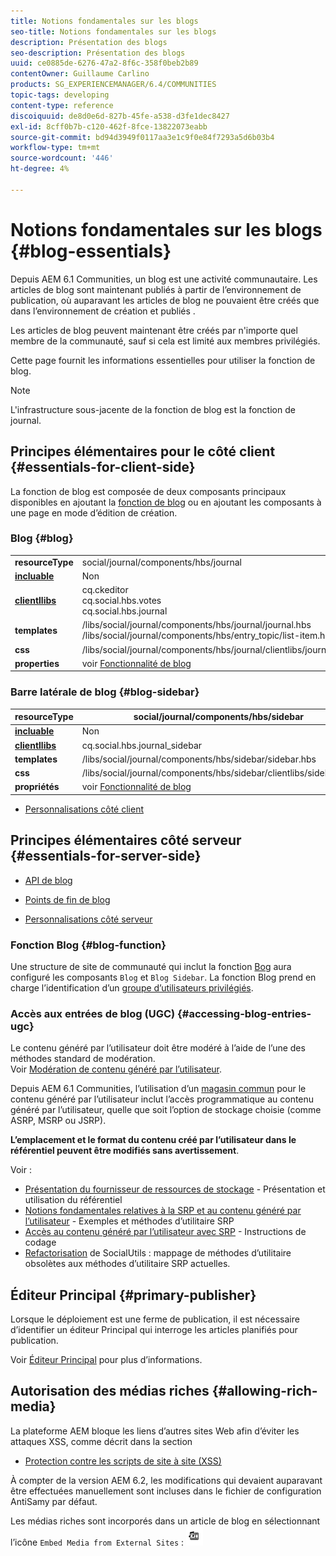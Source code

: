 ```yaml
---
title: Notions fondamentales sur les blogs
seo-title: Notions fondamentales sur les blogs
description: Présentation des blogs
seo-description: Présentation des blogs
uuid: ce0885de-6276-47a2-8f6c-358f0beb2b89
contentOwner: Guillaume Carlino
products: SG_EXPERIENCEMANAGER/6.4/COMMUNITIES
topic-tags: developing
content-type: reference
discoiquuid: de8d0e6d-827b-45fe-a538-d3fe1dec8427
exl-id: 8cff0b7b-c120-462f-8fce-13822073eabb
source-git-commit: bd94d3949f0117aa3e1c9f0e84f7293a5d6b03b4
workflow-type: tm+mt
source-wordcount: '446'
ht-degree: 4%

---
```


# Notions fondamentales sur les blogs {#blog-essentials}

Depuis AEM 6.1 Communities, un blog est une activité communautaire. Les articles de blog sont maintenant publiés à partir de l’environnement de publication, où auparavant les articles de blog ne pouvaient être créés que dans l’environnement de création et publiés .

Les articles de blog peuvent maintenant être créés par n&#39;importe quel membre de la communauté, sauf si cela est limité aux membres privilégiés.

Cette page fournit les informations essentielles pour utiliser la fonction de blog.

>[!NOTE]
>
>L&#39;infrastructure sous-jacente de la fonction de blog est la fonction de journal.

## Principes élémentaires pour le côté client {#essentials-for-client-side}

La fonction de blog est composée de deux composants principaux disponibles en ajoutant la [fonction de blog](functions.md#blog-function) ou en ajoutant les composants à une page en mode d’édition de création.

### Blog {#blog}

<table> 
 <tbody>
  <tr>
   <td> <strong>resourceType</strong></td> 
   <td>social/journal/components/hbs/journal</td> 
  </tr>
  <tr>
   <td> <a href="scf.md#add-or-include-a-communities-component"><strong>incluable</strong></a></td> 
   <td>Non</td> 
  </tr>
  <tr>
   <td> <a href="clientlibs.md"><strong>clientllibs</strong></a></td> 
   <td>cq.ckeditor<br /> cq.social.hbs.votes<br /> cq.social.hbs.journal</td> 
  </tr>
  <tr>
   <td> <strong>templates</strong></td> 
   <td> /libs/social/journal/components/hbs/journal/journal.hbs<br /> /libs/social/journal/components/hbs/entry_topic/list-item.hbs</td> 
  </tr>
  <tr>
   <td> <strong>css</strong></td> 
   <td> /libs/social/journal/components/hbs/journal/clientlibs/journal.css</td> 
  </tr>
  <tr>
   <td><strong> properties</strong></td> 
   <td>voir <a href="blog-feature.md">Fonctionnalité de blog</a></td> 
  </tr>
 </tbody>
</table>

### Barre latérale de blog {#blog-sidebar}

| **resourceType** | social/journal/components/hbs/sidebar |
|---|---|
| [**incluable**](scf.md#add-or-include-a-communities-component) | Non |
| [**clientllibs**](clientlibs.md) | cq.social.hbs.journal_sidebar |
| **templates** | /libs/social/journal/components/hbs/sidebar/sidebar.hbs |
| **css** | /libs/social/journal/components/hbs/sidebar/clientlibs/sidebar.css |
| **propriétés** | voir [Fonctionnalité de blog](blog-feature.md) |

* [Personnalisations côté client](client-customize.md)

## Principes élémentaires côté serveur {#essentials-for-server-side}

* [API de blog](https://helpx.adobe.com/experience-manager/6-4/sites/developing/using/reference-materials/javadoc/com/adobe/cq/social/journal/client/api/package-summary.html)

* [Points de fin de blog](https://helpx.adobe.com/experience-manager/6-4/sites/developing/using/reference-materials/javadoc/com/adobe/cq/social/journal/client/endpoints/package-summary.html)

* [Personnalisations côté serveur](server-customize.md)

### Fonction Blog {#blog-function}

Une structure de site de communauté qui inclut la fonction [Bog](functions.md#blog-function) aura configuré les composants `Blog` et `Blog Sidebar`. La fonction Blog prend en charge l’identification d’un [groupe d’utilisateurs privilégiés](users.md#privileged-members-group).

### Accès aux entrées de blog (UGC) {#accessing-blog-entries-ugc}

Le contenu généré par l’utilisateur doit être modéré à l’aide de l’une des méthodes standard de modération.\
Voir [Modération de contenu généré par l’utilisateur](moderate-ugc.md).

Depuis AEM 6.1 Communities, l’utilisation d’un [magasin commun](working-with-srp.md) pour le contenu généré par l’utilisateur inclut l’accès programmatique au contenu généré par l’utilisateur, quelle que soit l’option de stockage choisie (comme ASRP, MSRP ou JSRP).

**L’emplacement et le format du contenu créé par l’utilisateur dans le référentiel peuvent être modifiés sans avertissement**.

Voir :

* [Présentation du fournisseur de ressources de stockage](srp.md)  - Présentation et utilisation du référentiel
* [Notions fondamentales relatives à la SRP et au contenu généré par l’utilisateur](srp-and-ugc.md)  - Exemples et méthodes d’utilitaire SRP
* [Accès au contenu généré par l’utilisateur avec SRP](accessing-ugc-with-srp.md)  - Instructions de codage
* [Refactorisation](socialutils.md)  de SocialUtils : mappage de méthodes d’utilitaire obsolètes aux méthodes d’utilitaire SRP actuelles.

## Éditeur Principal {#primary-publisher}

Lorsque le déploiement est une ferme de publication, il est nécessaire d’identifier un éditeur Principal qui interroge les articles planifiés pour publication.

Voir [Éditeur Principal](deploy-communities.md#primary-publisher) pour plus d’informations.

## Autorisation des médias riches {#allowing-rich-media}

La plateforme AEM bloque les liens d’autres sites Web afin d’éviter les attaques XSS, comme décrit dans la section

* [Protection contre les scripts de site à site (XSS)](../../help/sites-developing/security.md#protect-against-cross-site-scripting-xss)

À compter de la version AEM 6.2, les modifications qui devaient auparavant être effectuées manuellement sont incluses dans le fichier de configuration AntiSamy par défaut.

Les médias riches sont incorporés dans un article de blog en sélectionnant l’icône `Embed Media from External Sites` :  ![chlimage_1-471](assets/chlimage_1-471.png)
